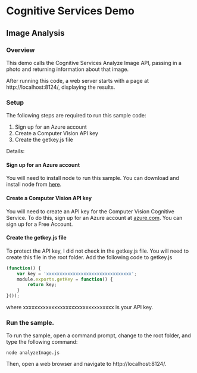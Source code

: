 # Cognitive Services Demo

## Image Analysis

### Overview

This demo calls the Cognitive Services Analyze Image API, passing in a photo and returning information about that image. 

After running this code, a web server starts with a page at http://localhost:8124/, displaying the results.

### Setup

The following steps are required to run this sample code:

1. Sign up for an Azure account
2. Create a Computer Vision API key
3. Create the getkey.js file

Details:

#### Sign up for an Azure account

You will need to install node to run this sample. You can download and install node from [here](https://nodejs.org/).

#### Create a Computer Vision API key

You will need to create an API key for the Computer Vision Cognitive Service. To do this, sign up for an Azure account at [azure.com](http://azure.com). You can sign up for a Free Account.

#### Create the getkey.js file

To protect the API key, I did not check in the getkey.js file. You will need to create this file in the root folder. Add the following code to getkey.js

```javascript
(function() {
    var key = 'xxxxxxxxxxxxxxxxxxxxxxxxxxxxxxxx';
    module.exports.getKey = function() {
        return key;
    }
}());
```

where xxxxxxxxxxxxxxxxxxxxxxxxxxxxxxxx is your API key.

### Run the sample.

To run the sample, open a command prompt, change to the root folder, and type the following command:

```
node analyzeImage.js
```

Then, open a web browser and navigate to http://localhost:8124/.
